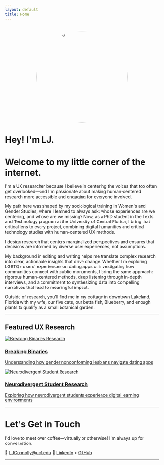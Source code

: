 ```yaml
---
layout: default
title: Home
---
```


<img src="{{ '/assets/prof_pic.svg' | relative_url }}" alt="LJ Connolly" class="profile-pic" style="display: block; margin: 2rem auto; width: 300px; height: 300px; border-radius: 50%; object-fit: cover;">

# Hey! I'm LJ. 

# Welcome to my little corner of the internet.

I'm a UX researcher because I believe in centering the voices that too often get overlooked—and I'm passionate about making human-centered research more accessible and engaging for everyone involved.

My path here was shaped by my sociological training in Women's and Gender Studies, where I learned to always ask: whose experiences are we centering, and whose are we missing? Now, as a PhD student in the Texts and Technology program at the University of Central Florida, I bring that critical lens to every project, combining digital humanities and critical technology studies with human-centered UX methods.

I design research that centers marginalized perspectives and ensures that decisions are informed by diverse user experiences, not assumptions.

My background in editing and writing helps me translate complex research into clear, actionable insights that drive change. Whether I'm exploring LGBTQ+ users' experiences on dating apps or investigating how communities connect with public monuments, I bring the same approach: rigorous human-centered methods, deep listening through in-depth interviews, and a commitment to synthesizing data into compelling narratives that lead to meaningful impact.

Outside of research, you'll find me in my cottage in downtown Lakeland, Florida with my wife, our five cats, our betta fish, Blueberry, and enough plants to qualify as a small botanical garden.
 
---


## Featured UX Research

<div class="portfolio-card">
  <a href="{{ site.baseurl }}/projects/breaking-binaries/">
    <img src="{{ '/assets/breaking-binaries-styled.svg' | relative_url }}" alt="Breaking Binaries Research">
    <h3>Breaking Binaries</h3>
    <p>Understanding how gender nonconforming lesbians navigate dating apps</p>
  </a>
</div>

<div class="portfolio-card">
  <a href="{{ site.baseurl }}/projects/neurodivergent-student-research/">
    <img src="{{ '/assets/neurodivergent-student-research.svg' | relative_url }}" alt="Neurodivergent Student Research">
    <h3>Neurodivergent Student Research</h3>
    <p>Exploring how neurodivergent students experience digital learning environments</p>
  </a>
</div>


---


# Let's Get in Touch

I'd love to meet over coffee—virtually or otherwise! I'm always up for conversation.

📧 [LJConnolly@ucf.edu](mailto:LJConnolly@ucf.edu)
🔗 [LinkedIn](https://www.linkedin.com/in/lj-connolly-81524224b/) • [GitHub](https://github.com/ljconnolly)

---
